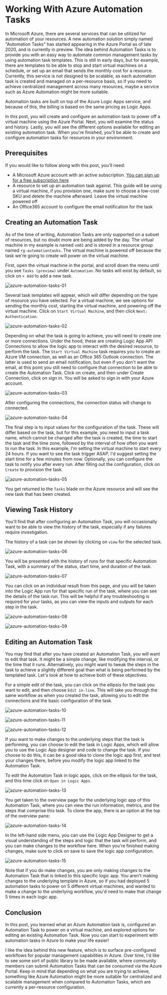 # Working With Azure Automation Tasks

In Microsoft Azure, there are several services that can be utilized for automation of your resources. A new automation solution simply named "Automation Tasks" has started appearing in the Azure Portal as of late 2020, and is currently in preview. The idea behind Automation Tasks is to provide you with an easy way to automate common management tasks by using automation task templates. This is still in early days, but for example, there are templates to be able to stop and start virtual machines on a schedule, or set up an email that sends the monthly cost for a resource. Currently, this service is not designed to be scalable, as each automation task is created and managed on a per-resource basis, so if you need to achieve centralized management across many resources, maybe a service such as Azure Automation might be more suitable.

Automation tasks are built on top of the Azure Logic Apps service, and because of this, the billing is based on the same pricing as Logic Apps.

In this post, you will create and configure an automation task to power off a virtual machine using the Azure Portal. Next, you will examine the status and history. Lastly, you will see the different options available for editing an existing automation task. When you're finished, you'll be able to create and configure automation tasks for resources in your environment.

## Prerequisites

If you would like to follow along with this post, you'll need:

- A Microsoft Azure account with an active subscription. [You can sign up for a free subscription here](https://azure.microsoft.com/en-us/free/)
- A resource to set up an automation task against. This guide will be using a virtual machine, if you provision one, make sure to choose a low-cost SKU and delete the machine afterward. Leave the virtual machine powered off
- An Office365 account to configure the email notification for the task

## Creating an Automation Task

As of the time of writing, Automation Tasks are only supported on a subset of resources, but no doubt more are being added by the day. The virtual machine in my example is named `vm01` and is stored in a resource group named `rg-automationtasks`. The virtual machine is powered off because the task we're going to create will power on the virtual machine.

First, open the virtual machine in the portal, and scroll down the menu until you see `Tasks (preview)` under `Automation`. No tasks will exist by default, so click on `+ Add` to add a new task.

![azure-automation-tasks-01](./images/azure-automation-tasks-01.png)

Several task templates will appear, which will differ depending on the type of resource you have selected. For a virtual machine, we see options for sending the monthly cost, starting the virtual machine, and powering off the virtual machine. Click on `Start Virtual Machine`, and then click `Next: Authentication`.

![azure-automation-tasks-02](./images/azure-automation-tasks-02.png)

Depending on what the task is going to achieve, you will need to create one or more connections. Under the hood, these are creating Logic App API Connections to allow the logic app to interact with the desired resource, to perform the task. The `Start Virtual Machine` task requires you to create an Azure VM connection, as well as an Office 365 Outlook connection. The latter is used to send an email notification, but even if you don't want the email, at this point you still need to configure that connection to be able to create the Automation Task. Click on create, and then under Create Connection, click on sign in. You will be asked to sign in with your Azure account.

![azure-automation-tasks-03](./images/azure-automation-tasks-03.png)

After configuring the connections, the connection status will change to connected.

![azure-automation-tasks-04](./images/azure-automation-tasks-04.png)

The final step is to input values for the configuration of the task. These will differ based on the task, but for this example, you need to input a task name, which cannot be changed after the task is created, the time to start the task and the time zone, followed by the interval of how often you want to run the task. In this example, I'm setting the virtual machine to start every 24 hours. If you want to see the task trigger ASAP, I'd suggest setting the start time for a few minutes from now. Optionally, you can configure the task to notify you after every run. After filling out the configuration, click on `Create` to provision the task.

![azure-automation-tasks-05](./images/azure-automation-tasks-05.png)

You get returned to the `Tasks` blade on the Azure resource and will see the new task that has been created.

## Viewing Task History

You'll find that after configuring an Automation Task, you will occasionally want to be able to view the history of the task, especially if any failures require investigation.

The history of a task can be shown by clicking on `view` for the selected task.

![azure-automation-tasks-06](./images/azure-automation-tasks-06.png)

You will be presented with the history of runs for that specific Automation Task, with a summary of the status, start time, and duration of the task.

![azure-automation-tasks-07](./images/azure-automation-tasks-07.png)

You can click on an individual result from this page, and you will be taken into the Logic App run for that specific run of the task, where you can see the details of the task run. This will be helpful if any troubleshooting is required for your tasks, as you can view the inputs and outputs for each step in the task.

![azure-automation-tasks-08](./images/azure-automation-tasks-08.png)

![azure-automation-tasks-09](./images/azure-automation-tasks-09.png)


## Editing an Automation Task

You may find that after you have created an Automation Task, you will want to edit that task. It might be a simple change, like modifying the interval, or the time that it runs. Alternatively, you might want to tweak the steps in the task to achieve a slightly different goal than what is being performed by the templated task. Let's look at how to achieve both of these objectives.

For a simple edit of the task, you can click on the ellipsis for the task you want to edit, and then choose `Edit in-line`. This will take you through the same workflow as when you created the task, allowing you to edit the connections and the basic configuration of the task.

![azure-automation-tasks-10](./images/azure-automation-tasks-10.png)

![azure-automation-tasks-11](./images/azure-automation-tasks-11.png)

![azure-automation-tasks-12](./images/azure-automation-tasks-12.png)


If you want to make changes to the underlying steps that the task is performing, you can choose to edit the task in Logic Apps, which will allow you to use the Logic App designer and code to change the task. If you choose to do this, it can be a good idea to clone the logic app first, and test your changes there, before you modify the logic app linked to the Automation Task. 

To edit the Automation Task in logic apps, click on the ellipsis for the task, and this time click on `Open in Logic Apps`.

![azure-automation-tasks-13](./images/azure-automation-tasks-13.png)


You get taken to the overview page for the underlying logic app of this Automation Task, where you can view the run information, metrics, and the steps that comprise this task. To clone the app, there is an option at the top of the overview pane:

![azure-automation-tasks-14](./images/azure-automation-tasks-14.png)

In the left-hand side menu, you can use the Logic App Designer to get a visual understanding of the steps and logic that the task will perform, and you can make changes to the workflow here. When you're finished making changes, make sure to click on save to save the logic app configuration.

![azure-automation-tasks-15](./images/azure-automation-tasks-15.png)

Note that if you do make changes, you are only making changes to the Automation Task that is linked to this specific logic app. You aren't making changes to the underlying template in Azure, so if you had deployed 5 automation tasks to power on 5 different virtual machines, and wanted to make a change to the underlying workflow, you'd need to make that change 5 times in each logic app.

## Conclusion

In this post, you learned what an Azure Automation task is, configured an Automation Task to power on a virtual machine, and explored options for editing an existing Automation Task. Now you can start to experiment with automation tasks in Azure to make your life easier!

I like the idea behind this new feature, which is to surface pre-configured workflows for popular management capabilities in Azure. Over time, I'd like to see some sort of public library to be made available, where community members can submit Automation Tasks that can be consumed via the Azure Portal. Keep in mind that depending on what you are trying to achieve, something like Azure Automation might be more suitable for centralized and scalable management when compared to Automation Tasks, which are currently a per-resource configuration.